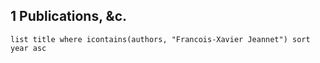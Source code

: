 
## 1 Publications, &c.
```dataview
list title where icontains(authors, "Francois-Xavier Jeannet") sort year asc
```
